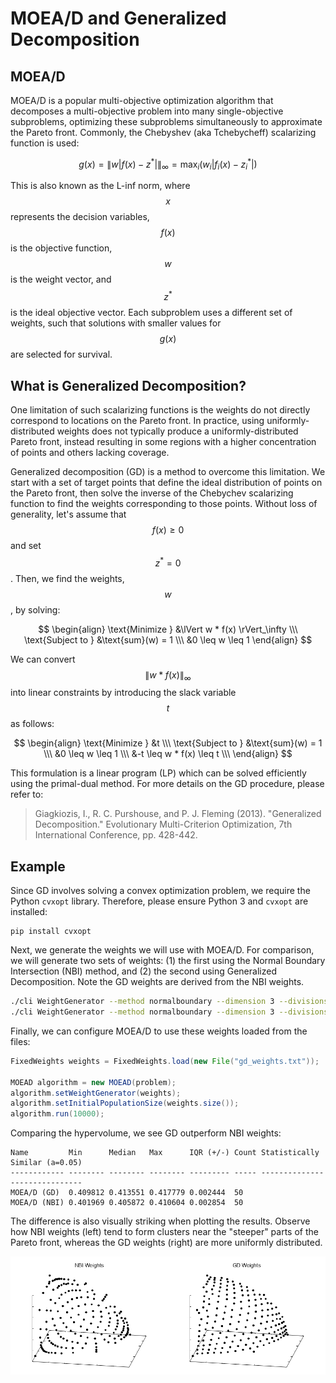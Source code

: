 # MOEA/D and Generalized Decomposition

## MOEA/D

MOEA/D is a popular multi-objective optimization algorithm that decomposes a multi-objective problem into many
single-objective subproblems, optimizing these subproblems simultaneously to approximate the Pareto front.  Commonly,
the Chebyshev (aka Tchebycheff) scalarizing function is used:

$$ g(x) = \lVert w \left| f(x) - z^* \right| \rVert_\infty = \max_i \left( w_i \left| f_i(x) - z_i^* \right| \right) $$

This is also known as the L-inf norm, where $$x$$ represents the decision variables, $$f(x)$$ is the objective
function, $$w$$ is the weight vector, and $$z^*$$ is the ideal objective vector.  Each subproblem uses a different set
of weights, such that solutions with smaller values for $$g(x)$$ are selected for survival.

## What is Generalized Decomposition?

One limitation of such scalarizing functions is the weights do not directly correspond to locations on the Pareto
front.  In practice, using uniformly-distributed weights does not typically produce a uniformly-distributed Pareto
front, instead resulting in some regions with a higher concentration of points and others lacking coverage.

Generalized decomposition (GD) is a method to overcome this limitation.  We start with a set of target points that
define the ideal distribution of points on the Pareto front, then solve the inverse of the Chebychev scalarizing
function to find the weights corresponding to those points.  Without loss of generality, let's assume that
$$f(x) \geq 0$$ and set $$z^* = 0$$.  Then, we find the weights, $$w$$, by solving:

$$
\begin{align}
\text{Minimize } &\lVert w * f(x) \rVert_\infty \\\
\text{Subject to } &\text{sum}(w) = 1 \\\
&0 \leq w \leq 1
\end{align}
$$

We can convert $$\lVert w * f(x) \rVert_\infty$$ into linear constraints by introducing the slack variable $$t$$ as
follows:

$$
\begin{align}
\text{Minimize } &t \\\
\text{Subject to } &\text{sum}(w) = 1 \\\
&0 \leq w \leq 1 \\\
&-t \leq w * f(x) \leq t \\\
\end{align}
$$

This formulation is a linear program (LP) which can be solved efficiently using the primal-dual method.  For more
details on the GD procedure, please refer to:

> Giagkiozis, I., R. C. Purshouse, and P. J. Fleming (2013).  "Generalized Decomposition."  Evolutionary Multi-Criterion Optimization, 7th International Conference, pp. 428-442.


## Example

Since GD involves solving a convex optimization problem, we require the Python `cvxopt` library.  Therefore, please
ensure Python 3 and `cvxopt` are installed:

```
pip install cvxopt
```

Next, we generate the weights we will use with MOEA/D.  For comparison, we will generate two sets of weights: (1) the
first using the Normal Boundary Intersection (NBI) method, and (2) the second using Generalized Decomposition.  Note
the GD weights are derived from the NBI weights.

<!-- bash:examples/org/moeaframework/examples/generalizedDecomposition/generateWeights.sh [3:4] -->

```bash
./cli WeightGenerator --method normalboundary --dimension 3 --divisions 20 > nbi_weights.txt
./cli WeightGenerator --method normalboundary --dimension 3 --divisions 20 --generalized > gd_weights.txt
```

Finally, we can configure MOEA/D to use these weights loaded from the files:

<!-- java:examples/org/moeaframework/examples/generalizedDecomposition/GeneralizedDecompositionExample.java [59:64] -->

```java
FixedWeights weights = FixedWeights.load(new File("gd_weights.txt"));

MOEAD algorithm = new MOEAD(problem);
algorithm.setWeightGenerator(weights);
algorithm.setInitialPopulationSize(weights.size());
algorithm.run(10000);
```

Comparing the hypervolume, we see GD outperform NBI weights:

```
Name         Min      Median   Max      IQR (+/-) Count Statistically Similar (a=0.05)
------------ -------- -------- -------- --------- ----- ------------------------------
MOEA/D (GD)  0.409812 0.413551 0.417779 0.002444  50
MOEA/D (NBI) 0.401969 0.405872 0.410604 0.002854  50
```

The difference is also visually striking when plotting the results.  Observe how NBI weights (left) tend to form
clusters near the "steeper" parts of the Pareto front, whereas the GD weights (right) are more uniformly distributed.

<p align="center">
	<img src="imgs/moead-weights.png" />
</p>
